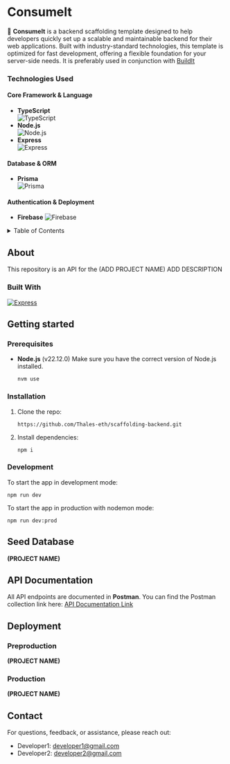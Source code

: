 # ConsumeIt

🚀 **ConsumeIt** is a backend scaffolding template designed to help developers quickly set up a scalable and maintainable backend for their web applications. Built with industry-standard technologies, this template is optimized for fast development, offering a flexible foundation for your server-side needs. It is preferably used in conjunction with [BuildIt](https://github.com/Thales-eth/BuildIt)

### Technologies Used

#### Core Framework & Language
- **TypeScript**  
  ![TypeScript](https://img.shields.io/badge/TypeScript-007ACC?style=for-the-badge&logo=typescript&logoColor=white)
- **Node.js**  
  ![Node.js](https://img.shields.io/badge/Node.js-339933?style=for-the-badge&logo=node.js&logoColor=white)
- **Express**  
  ![Express](https://img.shields.io/badge/Express-000000?style=for-the-badge&logo=express&logoColor=white)

#### Database & ORM
- **Prisma**  
  ![Prisma](https://img.shields.io/badge/Prisma-2D3748?style=for-the-badge&logo=prisma&logoColor=white)
  
#### Authentication & Deployment
- **Firebase**
  ![Firebase](https://img.shields.io/badge/Firebase-FFCA28?style=for-the-badge&logo=firebase&logoColor=white)

<!-- TABLE OF CONTENTS -->
<details>
  <summary>Table of Contents</summary>
  <ol>
    <li>
      <a href="#about">About</a>
      <ul>
        <li><a href="#built-with">Built With</a></li>
      </ul>
    </li>
    <li>
      <a href="#getting-started">Getting Started</a>
      <ul>
        <li><a href="#prerequisites">Prerequisites</a></li>
        <li><a href="#installation">Installation</a></li>
        <li><a href="#configuration">Configuration</a></li>
        <li><a href="#development">Development</a></li>
      </ul>
    </li>
    <li><a href="#seed-database">Seed Database</a></li>
    <li><a href="#api-documentation">API Documentation</a></li>
    <li>
        <a href="#deployment">Deployment</a>
        <ul>
          <li><a href="#preproduction">Preproduction</a></li>
          <li><a href="#production">Production</a></li>
        </ul>
    </li>
    <li><a href="#contact">Contact</a></li>
  </ol>
</details>

<!-- ABOUT THE PROJECT -->

## About

This repository is an API for the (ADD PROJECT NAME)
ADD DESCRIPTION

### Built With

[![Express][Express.js]][Express-url]

<!-- GETTING STARTED -->

## Getting started

### Prerequisites

- **Node.js** (v22.12.0)
  Make sure you have the correct version of Node.js installed.

  ```
  nvm use
  ```

### Installation

1. Clone the repo:

   ```
   https://github.com/Thales-eth/scaffolding-backend.git
   ```

2. Install dependencies:

   ```
   npm i 
   ```

### Development

To start the app in development mode:

```
npm run dev
```

To start the app in production with nodemon mode:

```
npm run dev:prod
```

<!-- SEED DATABASE -->

## Seed Database

**(PROJECT NAME)**

<!-- API DOCUMENTATION -->

## API Documentation

All API endpoints are documented in **Postman**. You can find the Postman collection link here:
[API Documentation Link](<(PROJECT LINK)>)

<!-- DEPLOYMENT -->

## Deployment

### Preproduction

**(PROJECT NAME)**

### Production

**(PROJECT NAME)**

<!-- CONTACT -->

## Contact

For questions, feedback, or assistance, please reach out:

- Developer1: developer1@gmail.com
- Developer2: developer2@gmail.com

<!-- MARKDOWN LINKS & IMAGES -->
<!-- https://www.markdownguide.org/basic-syntax/#reference-style-links -->

[Express.js]: https://img.shields.io/badge/express.js-000000?style=for-the-badge&logo=express&logoColor=white
[Express-url]: https://expressjs.com/

